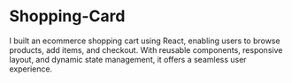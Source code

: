# Shopping-Card
I built an ecommerce shopping cart using React, enabling users to browse products, add items, and checkout. With reusable components, responsive layout, and dynamic state management, it offers a seamless user experience.
